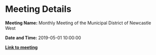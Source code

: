 # Meeting Details

**Meeting Name:** Monthly Meeting of the Municipal District of Newcastle West

**Date and Time:** 2019-05-01 10:00:00

**<a href="https://www.limerick.ie/council/whats-on/monthly-meeting-municipal-district-newcastle-west-40" target="_blank">Link to meeting</a>**

